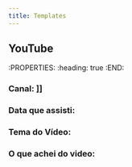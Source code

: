 ```yaml
---
title: Templates
---
```


## YouTube
:PROPERTIES:
:heading: true
:END:
### **Canal:** ]]
### **Data que assisti:**
### **Tema do Vídeo:**
### **O que achei do video:**
